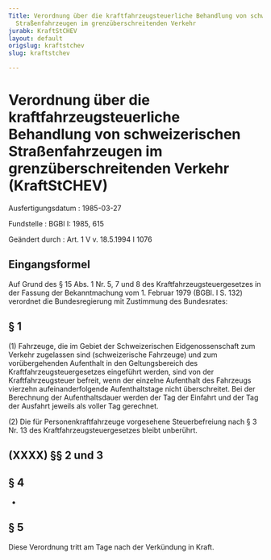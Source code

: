 ```yaml
---
Title: Verordnung über die kraftfahrzeugsteuerliche Behandlung von schweizerischen
  Straßenfahrzeugen im grenzüberschreitenden Verkehr
jurabk: KraftStCHEV
layout: default
origslug: kraftstchev
slug: kraftstchev

---
```


# Verordnung über die kraftfahrzeugsteuerliche Behandlung von schweizerischen Straßenfahrzeugen im grenzüberschreitenden Verkehr (KraftStCHEV)

Ausfertigungsdatum
:   1985-03-27

Fundstelle
:   BGBl I: 1985, 615

Geändert durch
:   Art. 1 V v. 18.5.1994 I 1076

## Eingangsformel

Auf Grund des § 15 Abs. 1 Nr. 5, 7 und 8 des
Kraftfahrzeugsteuergesetzes in der Fassung der Bekanntmachung vom 1.
Februar 1979 (BGBl. I S. 132) verordnet die Bundesregierung mit
Zustimmung des Bundesrates:

## § 1

(1) Fahrzeuge, die im Gebiet der Schweizerischen Eidgenossenschaft zum
Verkehr zugelassen sind (schweizerische Fahrzeuge) und zum
vorübergehenden Aufenthalt in den Geltungsbereich des
Kraftfahrzeugsteuergesetzes eingeführt werden, sind von der
Kraftfahrzeugsteuer befreit, wenn der einzelne Aufenthalt des
Fahrzeugs vierzehn aufeinanderfolgende Aufenthaltstage nicht
überschreitet. Bei der Berechnung der Aufenthaltsdauer werden der Tag
der Einfahrt und der Tag der Ausfahrt jeweils als voller Tag
gerechnet.

(2) Die für Personenkraftfahrzeuge vorgesehene Steuerbefreiung nach §
3 Nr. 13 des Kraftfahrzeugsteuergesetzes bleibt unberührt.

## (XXXX) §§ 2 und 3

## § 4

-

## § 5

Diese Verordnung tritt am Tage nach der Verkündung in Kraft.

